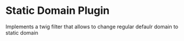 # Static Domain Plugin
Implements a twig filter that allows to change regular defaulr domain to static domain
